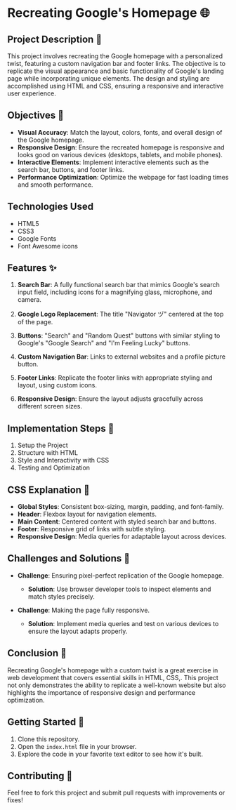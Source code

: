# Recreating Google's Homepage 🌐

## Project Description 📝

This project involves recreating the Google homepage with a personalized twist, featuring a custom navigation bar and footer links. The objective is to replicate the visual appearance and basic functionality of Google's landing page while incorporating unique elements. The design and styling are accomplished using HTML and CSS, ensuring a responsive and interactive user experience.

## Objectives 🎯

- **Visual Accuracy**: Match the layout, colors, fonts, and overall design of the Google homepage.
- **Responsive Design**: Ensure the recreated homepage is responsive and looks good on various devices (desktops, tablets, and mobile phones).
- **Interactive Elements**: Implement interactive elements such as the search bar, buttons, and footer links.
- **Performance Optimization**: Optimize the webpage for fast loading times and smooth performance.

## Technologies Used 

- HTML5
- CSS3
- Google Fonts
- Font Awesome icons

## Features ✨

1. **Search Bar**: A fully functional search bar that mimics Google's search input field, including icons for a magnifying glass, microphone, and camera.

2. **Google Logo Replacement**: The title "Navigator ヅ" centered at the top of the page.

3. **Buttons**: "Search" and "Random Quest" buttons with similar styling to Google's "Google Search" and "I'm Feeling Lucky" buttons.

4. **Custom Navigation Bar**: Links to external websites and a profile picture button.

5. **Footer Links**: Replicate the footer links with appropriate styling and layout, using custom icons.

6. **Responsive Design**: Ensure the layout adjusts gracefully across different screen sizes.

## Implementation Steps 🔨

1. Setup the Project
2. Structure with HTML
3. Style and Interactivity with CSS
4. Testing and Optimization

## CSS Explanation 🎨

- **Global Styles**: Consistent box-sizing, margin, padding, and font-family.
- **Header**: Flexbox layout for navigation elements.
- **Main Content**: Centered content with styled search bar and buttons.
- **Footer**: Responsive grid of links with subtle styling.
- **Responsive Design**: Media queries for adaptable layout across devices.

## Challenges and Solutions 🧗

- **Challenge**: Ensuring pixel-perfect replication of the Google homepage.
  - **Solution**: Use browser developer tools to inspect elements and match styles precisely.

- **Challenge**: Making the page fully responsive.
  - **Solution**: Implement media queries and test on various devices to ensure the layout adapts properly.

## Conclusion 🏁

Recreating Google's homepage with a custom twist is a great exercise in web development that covers essential skills in HTML, CSS,. This project not only demonstrates the ability to replicate a well-known website but also highlights the importance of responsive design and performance optimization.

## Getting Started 🚀

1. Clone this repository.
2. Open the `index.html` file in your browser.
3. Explore the code in your favorite text editor to see how it's built.

## Contributing 🤝

Feel free to fork this project and submit pull requests with improvements or fixes!
